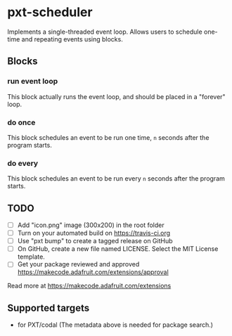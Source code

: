 # pxt-scheduler

Implements a single-threaded event loop. Allows users to schedule one-time and
repeating events using blocks.

## Blocks

### run event loop

This block actually runs the event loop, and should be placed in a "forever"
loop.

### do once

This block schedules an event to be run one time, `n` seconds after the program starts.

### do every

This block schedules an event to be run every `n` seconds after the program starts.

## TODO

- [ ] Add "icon.png" image (300x200) in the root folder
- [ ] Turn on your automated build on https://travis-ci.org
- [ ] Use "pxt bump" to create a tagged release on GitHub
- [ ] On GitHub, create a new file named LICENSE. Select the MIT License template.
- [ ] Get your package reviewed and approved https://makecode.adafruit.com/extensions/approval

Read more at https://makecode.adafruit.com/extensions

## Supported targets

* for PXT/codal
(The metadata above is needed for package search.)

